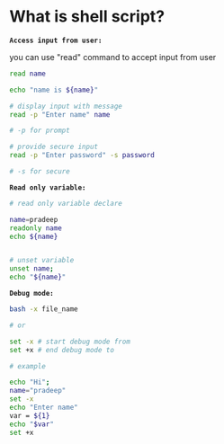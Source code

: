 # What is shell script?

**`Access input from user:`**

you can use "read" command to accept input from user

```sh
read name

echo "name is ${name}"

# display input with message
read -p "Enter name" name

# -p for prompt

# provide secure input
read -p "Enter password" -s password

# -s for secure
```

**`Read only variable:`**

```sh
# read only variable declare

name=pradeep
readonly name
echo ${name}


# unset variable
unset name;
echo "${name}"
```

**`Debug mode:`**

```sh
bash -x file_name

# or

set -x # start debug mode from
set +x # end debug mode to

# example

echo "Hi";
name="pradeep"
set -x
echo "Enter name"
var = ${1}
echo "$var"
set +x
```
